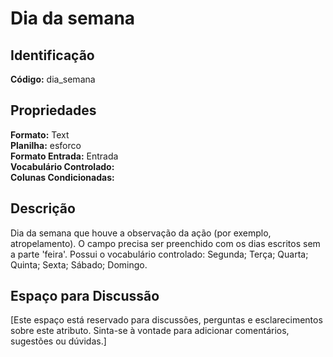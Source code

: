 # Dia da semana

## Identificação
**Código:** dia_semana

## Propriedades
**Formato:** Text  
**Planilha:** esforco  
**Formato Entrada:** Entrada  
**Vocabulário Controlado:**   
**Colunas Condicionadas:**   

## Descrição
Dia da semana que houve a observação da ação (por exemplo, atropelamento). O campo precisa ser preenchido com os dias escritos sem a parte 'feira'. Possui o vocabulário controlado: Segunda; Terça; Quarta; Quinta; Sexta; Sábado; Domingo.

## Espaço para Discussão
[Este espaço está reservado para discussões, perguntas e esclarecimentos sobre este atributo. Sinta-se à vontade para adicionar comentários, sugestões ou dúvidas.]
